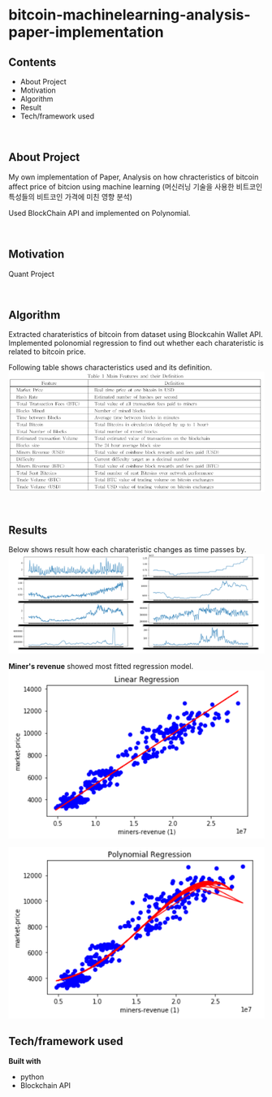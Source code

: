 # bitcoin-machinelearning-analysis-paper-implementation

## Contents
* About Project
* Motivation
* Algorithm
* Result
* Tech/framework used

&nbsp;

## About Project

My own implementation of Paper, Analysis on how chracteristics of bitcoin affect price of bitcion using machine learning (머신러닝 기술을 사용한 비트코인 특성들의 비트코인 가격에 미친 영향 분석)

Used BlockChain API and implemented on Polynomial.

&nbsp;

## Motivation
Quant Project

&nbsp;

## Algorithm
Extracted charateristics of bitcoin from dataset using Blockcahin Wallet API. Implemented polonomial regression to find out whether each charateristic is related to bitcoin price.

Following table shows characteristics used and its definition.
![](./bitcoin.PNG)

&nbsp;

## Results

Below shows result how each charateristic changes as time passes by.
![](./result1.PNG)

**Miner's revenue** showed most fitted regression model.
![](./result3.PNG)

![](./result2.PNG)

## Tech/framework used
<b>Built with</b>
- python
- Blockchain API

&nbsp;
